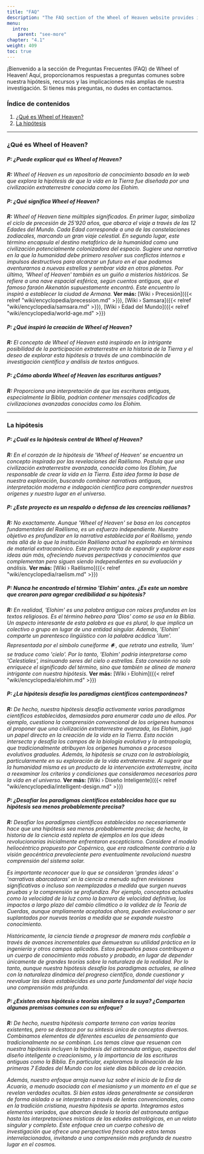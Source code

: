 ```yaml
---
title: "FAQ"
description: "The FAQ section of the Wheel of Heaven website provides insights into the hypothesis that life on Earth was created by an extraterrestrial civilization known as the Elohim. It offers interpretations of ancient scriptures, particularly the Bible, as potential messages from these advanced beings. The content is inspired by Raëlian revelations and aims to merge ancient stories with modern scientific inquiry. This section serves as a resource for understanding the site's narrative and offers additional materials for further exploration​​​​​"
menu:
  intro:
    parent: "see-more"
chapter: "4.1"
weight: 409
toc: true
---
```


¡Bienvenido a la sección de Preguntas Frecuentes (FAQ) de Wheel of Heaven! Aquí, proporcionamos respuestas a preguntas comunes sobre nuestra hipótesis, recursos y las implicaciones más amplias de nuestra investigación. Si tienes más preguntas, no dudes en contactarnos.

### Índice de contenidos
1. [¿Qué es Wheel of Heaven?](#qué-es-wheel-of-heaven)
2. [La hipótesis](#la-hipótesis)

---

### ¿Qué es Wheel of Heaven?

##### P: ¿Puede explicar qué es Wheel of Heaven?
_**R:** Wheel of Heaven es un repositorio de conocimiento basado en la web que explora la hipótesis de que la vida en la Tierra fue diseñada por una civilización extraterrestre conocida como los Elohim._

##### P: ¿Qué significa Wheel of Heaven?
_**R:** Wheel of Heaven tiene múltiples significados. En primer lugar, simboliza el ciclo de precesión de 25'920 años, que abarca el viaje a través de las 12 Edades del Mundo. Cada Edad corresponde a una de las constelaciones zodiacales, marcando un gran viaje celestial. En segundo lugar, este término encapsula el destino metafórico de la humanidad como una civilización potencialmente colonizadora del espacio. Sugiere una narrativa en la que la humanidad debe primero resolver sus conflictos internos e impulsos destructivos para alcanzar un futuro en el que podamos aventurarnos a nuevas estrellas y sembrar vida en otros planetas. Por último, 'Wheel of Heaven' también es un guiño a misterios históricos. Se refiere a una nave espacial esférica, según cuentos antiguos, que el famoso faraón Akenatón supuestamente encontró. Este encuentro lo inspiró a establecer la ciudad de Armana._ **Ver más:**  [Wiki › Precesión]({{< relref "wiki/encyclopedia/precession.md" >}}), [Wiki › Samsara]({{< relref "wiki/encyclopedia/samsara.md" >}}), [Wiki › Edad del Mundo]({{< relref "wiki/encyclopedia/world-age.md" >}})

##### P: ¿Qué inspiró la creación de Wheel of Heaven?
_**R:** El concepto de Wheel of Heaven está inspirado en la intrigante posibilidad de la participación extraterrestre en la historia de la Tierra y el deseo de explorar esta hipótesis a través de una combinación de investigación científica y análisis de textos antiguos._

##### P: ¿Cómo aborda Wheel of Heaven las escrituras antiguas?
_**R:** Proporciona una interpretación de que las escrituras antiguas, especialmente la Biblia, podrían contener mensajes codificados de civilizaciones avanzadas conocidas como los Elohim._

---

### La hipótesis

##### P: ¿Cuál es la hipótesis central de Wheel of Heaven?
_**R:** En el corazón de la hipótesis de 'Wheel of Heaven' se encuentra un concepto inspirado por las revelaciones del Raëlismo. Postula que una civilización extraterrestre avanzada, conocida como los Elohim, fue responsable de crear la vida en la Tierra. Esta idea forma la base de nuestra exploración, buscando combinar narrativas antiguas, interpretación moderna e indagación científica para comprender nuestros orígenes y nuestro lugar en el universo._

##### P: ¿Este proyecto es un respaldo o defensa de las creencias raëlianas?

_**R:** No exactamente. Aunque 'Wheel of Heaven' se basa en los conceptos fundamentales del Raëlismo, es un esfuerzo independiente. Nuestro objetivo es profundizar en la narrativa establecida por el Raëlismo, yendo más allá de lo que la institución Raëliana actual ha explorado en términos de material extracanónico. Este proyecto trata de expandir y explorar esas ideas aún más, ofreciendo nuevas perspectivas y conocimientos que complementan pero siguen siendo independientes en su evaluación y análisis._ **Ver más:** [Wiki › Raëlismo]({{< relref "wiki/encyclopedia/raelism.md" >}})

##### P: Nunca he encontrado el término 'Elohim' antes. ¿Es este un nombre que crearon para agregar credibilidad a su hipótesis?
_**R:** En realidad, 'Elohim' es una palabra antigua con raíces profundas en los textos religiosos. Es el término hebreo para 'Dios' como se usa en la Biblia. Un aspecto interesante de esta palabra es que es plural, lo que implica un colectivo o grupo en lugar de una entidad singular. Además, 'Elohim' comparte un parentesco lingüístico con la palabra acádica 'ilum'. Representada por el símbolo cuneiforme 𒀭, que retrata una estrella, 'ilum' se traduce como 'cielo'. Por lo tanto, 'Elohim' podría interpretarse como 'Celestiales', insinuando seres del cielo o estrellas. Esta conexión no solo enriquece el significado del término, sino que también se alinea de manera intrigante con nuestra hipótesis._ **Ver más:** [Wiki › Elohim]({{< relref "wiki/encyclopedia/elohim.md" >}})

##### P: ¿La hipótesis desafía los paradigmas científicos contemporáneos?
_**R:** De hecho, nuestra hipótesis desafía activamente varios paradigmas científicos establecidos, demasiados para enumerar cada uno de ellos. Por ejemplo, cuestiona la comprensión convencional de los orígenes humanos al proponer que una civilización extraterrestre avanzada, los Elohim, jugó un papel directo en la creación de la vida en la Tierra. Esta noción intersecta y desafía los campos de la biología evolutiva y la antropología, que tradicionalmente atribuyen los orígenes humanos a procesos evolutivos graduales. Además, la hipótesis se cruza con la astrobiología, particularmente en su exploración de la vida extraterrestre. Al sugerir que la humanidad misma es un producto de la intervención extraterrestre, incita a reexaminar los criterios y condiciones que consideramos necesarios para la vida en el universo._ **Ver más:** [Wiki › Diseño Inteligente]({{< relref "wiki/encyclopedia/intelligent-design.md" >}})

##### P: ¿Desafiar los paradigmas científicos establecidos hace que su hipótesis sea menos probablemente precisa?

_**R:** Desafiar los paradigmas científicos establecidos no necesariamente hace que una hipótesis sea menos probablemente precisa; de hecho, la historia de la ciencia está repleta de ejemplos en los que ideas revolucionarias inicialmente enfrentaron escepticismo. Considere el modelo heliocéntrico propuesto por Copérnico, que era radicalmente contrario a la visión geocéntrica prevaleciente pero eventualmente revolucionó nuestra comprensión del sistema solar._

_Es importante reconocer que lo que se consideran 'grandes ideas' o 'narrativas abarcadoras' en la ciencia a menudo sufren revisiones significativas o incluso son reemplazadas a medida que surgen nuevas pruebas y la comprensión se profundiza. Por ejemplo, conceptos actuales como la velocidad de la luz como la barrera de velocidad definitiva, los impactos a largo plazo del cambio climático o la validez de la Teoría de Cuerdas, aunque ampliamente aceptados ahora, pueden evolucionar o ser suplantados por nuevas teorías a medida que se expande nuestro conocimiento._

_Históricamente, la ciencia tiende a progresar de manera más confiable a través de avances incrementales que demuestran su utilidad práctica en la ingeniería y otros campos aplicados. Estos pequeños pasos contribuyen a un cuerpo de conocimiento más robusto y probado, en lugar de depender únicamente de grandes teorías sobre la naturaleza de la realidad. Por lo tanto, aunque nuestra hipótesis desafía los paradigmas actuales, se alinea con la naturaleza dinámica del progreso científico, donde cuestionar y reevaluar las ideas establecidas es una parte fundamental del viaje hacia una comprensión más profunda._

##### P: ¿Existen otras hipótesis o teorías similares a la suya? ¿Comparten algunas premisas comunes con su enfoque?

_**R:** De hecho, nuestra hipótesis comparte terreno con varias teorías existentes, pero se destaca por su síntesis única de conceptos diversos. Combinamos elementos de diferentes escuelas de pensamiento que tradicionalmente no se combinan. Los temas clave que resuenan con nuestra hipótesis incluyen la hipótesis del astronauta antiguo, aspectos del diseño inteligente o creacionismo, y la importancia de las escrituras antiguas como la Biblia. En particular, exploramos la alineación de las primeras 7 Edades del Mundo con los siete días bíblicos de la creación._

_Además, nuestro enfoque arroja nueva luz sobre el inicio de la Era de Acuario, a menudo asociada con el mesianismo y un momento en el que se revelan verdades ocultas. Si bien estas ideas generalmente se consideran de forma aislada o se interpretan a través de lentes convencionales, como en la tradición cristiana, nuestra hipótesis se aparta. Integramos estos elementos variados, que abarcan desde la teoría del astronauta antiguo hasta las interpretaciones místicas de las edades astrológicas, en un relato singular y completo. Este enfoque crea un cuerpo cohesivo de investigación que ofrece una perspectiva fresca sobre estos temas interrelacionados, invitando a una comprensión más profunda de nuestro lugar en el cosmos._
